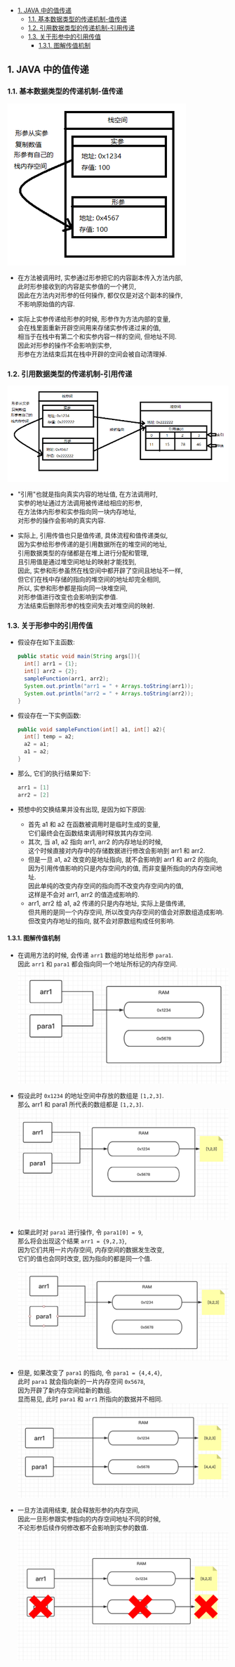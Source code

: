 <!-- TOC -->

- [1. JAVA 中的值传递](#1-java-中的值传递)
  - [1.1. 基本数据类型的传递机制-值传递](#11-基本数据类型的传递机制-值传递)
  - [1.2. 引用数据类型的传递机制-引用传递](#12-引用数据类型的传递机制-引用传递)
  - [1.3. 关于形参中的引用传值](#13-关于形参中的引用传值)
    - [1.3.1. 图解传值机制](#131-图解传值机制)

<!-- /TOC -->

## 1. JAVA 中的值传递

### 1.1. 基本数据类型的传递机制-值传递
![pic](../99.images/2021-04-05-00-53-26.png)

- 在方法被调用时, 实参通过形参把它的内容副本传入方法内部,  
此时形参接收到的内容是实参值的一个拷贝,  
因此在方法内对形参的任何操作, 都仅仅是对这个副本的操作,  
不影响原始值的内容.

- 实际上实参传递给形参的时候, 形参作为方法内部的变量,  
  会在栈里面重新开辟空间用来存储实参传递过来的值,  
  相当于在栈中有第二个和实参内容一样的空间, 但地址不同.  
  因此对形参的操作不会影响到实参,  
  形参在方法结束后其在栈中开辟的空间会被自动清理掉.

### 1.2. 引用数据类型的传递机制-引用传递
![pic](../99.images/2021-04-05-00-54-15.png)

- "引用"也就是指向真实内容的地址值, 在方法调用时,  
  实参的地址通过方法调用被传递给相应的形参,  
  在方法体内形参和实参指向同一块内存地址,  
  对形参的操作会影响的真实内容. 

- 实际上, 引用传值也只是值传递, 具体流程和值传递类似,  
  因为实参给形参传递的是引用数据所在的堆空间的地址,  
  引用数据类型的存储都是在堆上进行分配和管理,  
  且引用值是通过堆空间地址的映射才能找到,  
  因此, 实参和形参虽然在栈空间中都开辟了空间且地址不一样,  
  但它们在栈中存储的指向的堆空间的地址却完全相同,  
  所以, 实参和形参都是指向同一块堆空间,  
  对形参值进行改变也会影响到实参值.  
  方法结束后删除形参的栈空间失去对堆空间的映射.

### 1.3. 关于形参中的引用传值
- 假设存在如下主函数:  
  ```java
  public static void main(String args[]){
    int[] arr1 = {1};
    int[] arr2 = {2};
    sampleFunction(arr1, arr2);
    System.out.println("arr1 = " + Arrays.toString(arr1));
    System.out.println("arr2 = " + Arrays.toString(arr2));
  }
  ```

- 假设存在一下实例函数:  
  ```java
  public void sampleFunction(int[] a1, int[] a2){
    int[] temp = a2;
    a2 = a1;
    a1 = a2;
  }
  ```

- 那么, 它们的执行结果如下:  
  ```java
  arr1 = [1]
  arr2 = [2]
  ```

- 预想中的交换结果并没有出现, 是因为如下原因:  
  - 首先 a1 和 a2 在函数被调用时是临时生成的变量,  
    它们最终会在函数结束调用时释放其内存空间.
  - 其次, 当 a1, a2 指向 arr1, arr2 的内存地址的时候,  
    这个时候直接对内存中的存储数据进行修改会影响到 arr1 和 arr2.
  - 但是一旦 a1, a2 改变的是地址指向, 就不会影响到 arr1 和 arr2 的指向,  
    因为引用传值影响的只是内存空间内的值, 而非变量所指向的内存空间地址.  
    因此单纯的改变内存空间的指向而不改变内存空间内的值,  
    这样是不会对 arr1, arr2 的值造成影响的.  
  - arr1, arr2 给 a1, a2 传递的只是内存地址, 实际上是值传递,  
    但共用的是同一个内存空间, 所以改变内存空间的值会对原数组造成影响.  
    但改变内存地址的指向, 就不会对原数组构成任何影响.

#### 1.3.1. 图解传值机制
- 在调用方法的时候, 会传递 `arr1` 数组的地址给形参 `para1`.  
  因此 `arr1` 和 `para1` 都会指向同一个地址所标记的内存空间.    
  ![pic](../99.images/2020-10-24-19-03-38.png)

- 假设此时 `0x1234` 的地址空间中存放的数组是 `[1,2,3]`.  
  那么 arr1 和 para1 所代表的数组都是 `[1,2,3]`.  
  ![pic](../99.images/2020-10-24-19-08-55.png)

- 如果此时对 `para1` 进行操作, 令 `para1[0] = 9`,  
  那么将会出现这个结果 `arr1 = {9,2,3}`,  
  因为它们共用一片内存空间, 内存空间的数据发生改变,  
  它们的值也会同时改变, 因为指向的都是同一个值.  
  ![pic](../99.images/2020-10-24-19-16-02.png)


- 但是, 如果改变了 `para1` 的指向, 令 `para1 = {4,4,4}`,  
  此时 `para1` 就会指向新的一片内存空间 `0x5678`,  
  因为开辟了新内存空间给新的数组.  
  显而易见, 此时 `para1` 和 `arr1` 所指向的数据并不相同.
  ![pic](../99.images/2020-10-24-19-17-53.png)

- 一旦方法调用结束, 就会释放形参的内存空间,  
  因此一旦形参跟实参指向的内存空间地址不同的时候,  
  不论形参后续作何修改都不会影响到实参的数值.  
  ![pic](../99.images/2020-10-24-19-25-02.png)